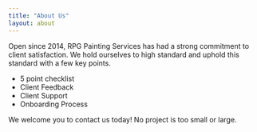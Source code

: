 ```yaml
---
title: "About Us"
layout: about
---
```


Open since 2014, RPG Painting Services has had a strong commitment to client satisfaction. We hold ourselves to  high standard and uphold this standard with a few key points.

- 5 point checklist
- Client Feedback
- Client Support
- Onboarding Process

We welcome you to contact us today! No project is too small or large.
